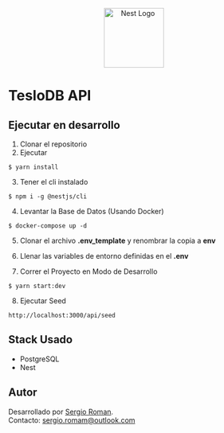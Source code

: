 <p align="center">
  <a href="http://nestjs.com/" target="blank"><img src="https://nestjs.com/img/logo-small.svg" width="120" alt="Nest Logo" /></a>
</p>

# TesloDB API

## Ejecutar en desarrollo

1. Clonar el repositorio
2. Ejecutar

```
$ yarn install
```

3. Tener el cli instalado

```
$ npm i -g @nestjs/cli
```

4. Levantar la Base de Datos (Usando Docker)

```
$ docker-compose up -d
```

5. Clonar el archivo **.env_template** y renombrar la copia a **env**

6. Llenar las variables de entorno definidas en el **.env**

7. Correr el Proyecto en Modo de Desarrollo

```
$ yarn start:dev
```

8. Ejecutar Seed

```
http://localhost:3000/api/seed
```

## Stack Usado

- PostgreSQL
- Nest

## Autor

Desarrollado por [Sergio Roman](https://github.com/ElRoman7).  
Contacto: sergio.romam@outlook.com

